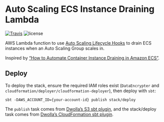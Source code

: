 # Auto Scaling ECS Instance Draining Lambda

[![Travis](https://img.shields.io/travis/Dwolla/autoscaling-ecs-draining-lambda.svg?style=flat-square)](https://travis-ci.org/Dwolla/cloudflare-lambda)
![license](https://img.shields.io/github/license/Dwolla/autoscaling-ecs-draining-lambda.svg?style=flat-square)

AWS Lambda function to use [Auto Scaling Lifecycle Hooks](https://docs.aws.amazon.com/autoscaling/ec2/userguide/lifecycle-hooks.html) to drain ECS instances when an Auto Scaling Group scales in.

Inspired by [“How to Automate Container Instance Draining in Amazon ECS”](https://aws.amazon.com/blogs/compute/how-to-automate-container-instance-draining-in-amazon-ecs/).

## Deploy

To deploy the stack, ensure the required IAM roles exist (`DataEncrypter` and `cloudformation/deployer/cloudformation-deployer`), then deploy with `sbt`:

```ShellSession
sbt -DAWS_ACCOUNT_ID={your-account-id} publish stack/deploy
```

The `publish` task comes from [Dwolla’s S3 sbt plugin](https://github.com/Dwolla/sbt-s3-publisher), and the stack/deploy task comes from [Dwolla’s CloudFormation sbt plugin](https://github.com/Dwolla/sbt-cloudformation-stack).
